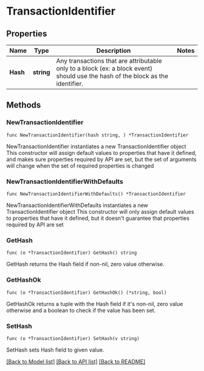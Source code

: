 # TransactionIdentifier

## Properties

Name | Type | Description | Notes
------------ | ------------- | ------------- | -------------
**Hash** | **string** | Any transactions that are attributable only to a block (ex: a block event) should use the hash of the block as the identifier. | 

## Methods

### NewTransactionIdentifier

`func NewTransactionIdentifier(hash string, ) *TransactionIdentifier`

NewTransactionIdentifier instantiates a new TransactionIdentifier object
This constructor will assign default values to properties that have it defined,
and makes sure properties required by API are set, but the set of arguments
will change when the set of required properties is changed

### NewTransactionIdentifierWithDefaults

`func NewTransactionIdentifierWithDefaults() *TransactionIdentifier`

NewTransactionIdentifierWithDefaults instantiates a new TransactionIdentifier object
This constructor will only assign default values to properties that have it defined,
but it doesn't guarantee that properties required by API are set

### GetHash

`func (o *TransactionIdentifier) GetHash() string`

GetHash returns the Hash field if non-nil, zero value otherwise.

### GetHashOk

`func (o *TransactionIdentifier) GetHashOk() (*string, bool)`

GetHashOk returns a tuple with the Hash field if it's non-nil, zero value otherwise
and a boolean to check if the value has been set.

### SetHash

`func (o *TransactionIdentifier) SetHash(v string)`

SetHash sets Hash field to given value.



[[Back to Model list]](../README.md#documentation-for-models) [[Back to API list]](../README.md#documentation-for-api-endpoints) [[Back to README]](../README.md)


